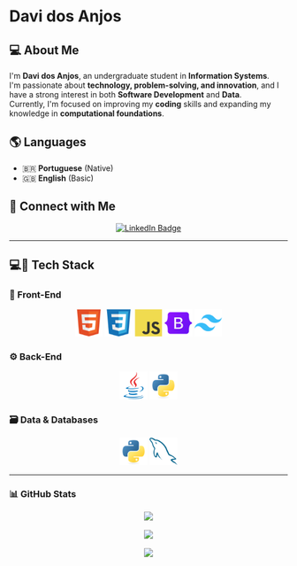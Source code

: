 # Davi dos Anjos

## 💻 About Me
I'm **Davi dos Anjos**, an undergraduate student in **Information Systems**.  
I'm passionate about **technology, problem-solving, and innovation**, and I have a strong interest in both **Software Development** and **Data**.  
Currently, I'm focused on improving my **coding** skills and expanding my knowledge in **computational foundations**.

## 🌎 Languages
- 🇧🇷 **Portuguese** (Native)  
- 🇬🇧 **English** (Basic)

## 📢 Connect with Me
<div align="center">
  
[![LinkedIn Badge](https://img.shields.io/badge/-LinkedIn-blue?style=for-the-badge&logo=linkedin)](https://www.linkedin.com/in/davi-anjs/)  
<!-- Atualize os links abaixo se desejar -->
<!-- [![Discord Badge](https://img.shields.io/badge/-Discord-5865F2?style=for-the-badge&logo=discord&logoColor=white)](https://discord.com/users/seu-id) [![YouTube Badge](https://img.shields.io/badge/-YouTube-FF0000?style=for-the-badge&logo=youtube&logoColor=white)](https://www.youtube.com/c/seu-canal)  -->

</div>

---

## 💻🔧 Tech Stack

### 🚀 Front-End
<div align="center">
  <img src="https://raw.githubusercontent.com/devicons/devicon/master/icons/html5/html5-original.svg" width="50" />
  <img src="https://raw.githubusercontent.com/devicons/devicon/master/icons/css3/css3-original.svg" width="50" />
  <img src="https://raw.githubusercontent.com/devicons/devicon/master/icons/javascript/javascript-original.svg" width="50" />
  <img src="https://raw.githubusercontent.com/devicons/devicon/master/icons/bootstrap/bootstrap-original.svg" width="50" />
  <img src="https://raw.githubusercontent.com/devicons/devicon/master/icons/tailwindcss/tailwindcss-plain.svg" width="50" />
</div>

### ⚙️ Back-End
<div align="center">
  <img src="https://raw.githubusercontent.com/devicons/devicon/master/icons/java/java-original.svg" width="50" />
  <img src="https://raw.githubusercontent.com/devicons/devicon/master/icons/python/python-original.svg" width="50" />
</div>

### 🗃️ Data & Databases
<div align="center">
  <img src="https://raw.githubusercontent.com/devicons/devicon/master/icons/python/python-original.svg" width="50" />
  <img src="https://raw.githubusercontent.com/devicons/devicon/master/icons/mysql/mysql-original.svg" width="50" />
</div>

---

### 📊 GitHub Stats 

<div align="center">
  
<p align="center">
  <img width="40%" src="https://github-readme-stats.vercel.app/api?username=davianjs&show_icons=true&theme=tokyonight" />
</p>

<p align="center">
  <img width="40%" src="https://github-readme-stats.vercel.app/api/top-langs/?username=davianjs&layout=donut&langs_count=6&theme=tokyonight"/>
</p>

<p align="center">
  <img width="40%" src="https://github-readme-streak-stats.herokuapp.com?user=davianjs&theme=tokyonight"/>
</p>

</div>
